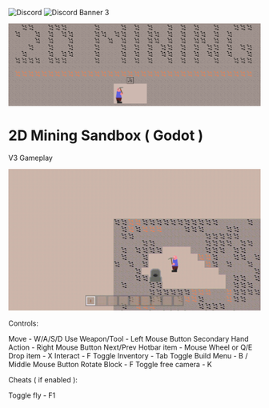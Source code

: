 ![Discord](https://img.shields.io/discord/1241157847463493682.svg?color=%237289da&label=Discord&logo=discord&logoColor=%237289da)
![Discord Banner 3](https://discordapp.com/api/guilds/1241157847463493682/widget.png?style=banner3)

![Logo](media/banner.png)

2D Mining Sandbox ( Godot )
=============


V3 Gameplay

![Gameplay](media/gameplay.gif)


Controls:
	
Move					- W/A/S/D
Use Weapon/Tool			- Left Mouse Button
Secondary Hand Action	- Right Mouse Button
Next/Prev Hotbar item	- Mouse Wheel or Q/E
Drop item				- X
Interact				- F
Toggle Inventory		- Tab
Toggle Build Menu		- B / Middle Mouse Button
Rotate Block			- F
Toggle free camera		- K

Cheats ( if enabled ):
	
Toggle fly				- F1
